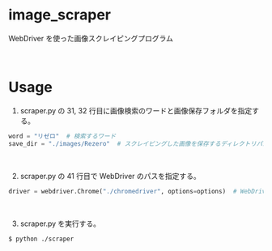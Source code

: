 # image_scraper

WebDriver を使った画像スクレイピングプログラム

<br>

# Usage

1. scraper.py の 31, 32 行目に画像検索のワードと画像保存フォルダを指定する。

```python
word = "リゼロ"  # 検索するワード
save_dir = "./images/Rezero"  # スクレイピングした画像を保存するディレクトリパス
```

<br>

2. scraper.py の 41 行目で WebDriver のパスを指定する。

```python
driver = webdriver.Chrome("./chromedriver", options=options)  # WebDriverのパスを設定
```

<br>

3. scraper.py を実行する。

```Shell
$ python ./scraper
```
